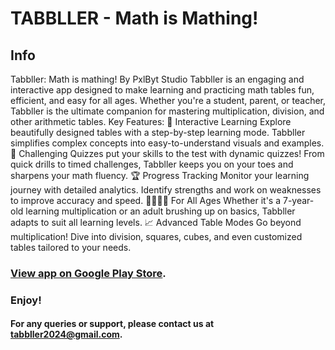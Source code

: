 # TABBLLER - Math is Mathing!

## Info

Tabbller: Math is mathing! By PxlByt Studio
Tabbller is an engaging and interactive app designed to make learning and practicing math tables fun, efficient, and easy for all ages. Whether you're a student, parent, or teacher, Tabbller is the ultimate companion for mastering multiplication, division, and other arithmetic tables.
Key Features:
🧮 Interactive Learning Explore beautifully designed tables with a step-by-step learning mode. Tabbller simplifies complex concepts into easy-to-understand visuals and examples.
🎯 Challenging Quizzes put your skills to the test with dynamic quizzes! From quick drills to timed challenges, Tabbller keeps you on your toes and sharpens your math fluency.
🏆 Progress Tracking Monitor your learning journey with detailed analytics. Identify strengths and work on weaknesses to improve accuracy and speed.
👨‍👩‍👧‍👦 For All Ages Whether it's a 7-year-old learning multiplication or an adult brushing up on basics, Tabbller adapts to suit all learning levels.
📈 Advanced Table Modes Go beyond multiplication! Dive into division, squares, cubes, and even customized tables tailored to your needs.

### [View app on Google Play Store](https://play.google.com/store/apps/details?id=com.pxlbyt.tabbller&pcampaignid=web_share).

### Enjoy!

#### For any queries or support, please contact us at tabbller2024@gmail.com.
